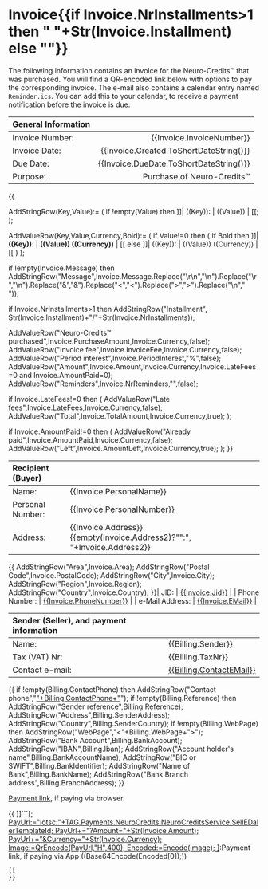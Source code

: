 ﻿Invoice{{if Invoice.NrInstallments>1 then " "+Str(Invoice.Installment) else ""}}
====================================================================================

The following information contains an invoice for the Neuro-Credits™ that was purchased. You will find a QR-encoded link below
with options to pay the corresponding invoice. The e-mail also contains a calendar entry named `Reminder.ics`. You can add this
to your calendar, to receive a payment notification before the invoice is due.

| General Information                                      ||
|:----------------|----------------------------------------:|
| Invoice Number: | {{Invoice.InvoiceNumber}}               |
| Invoice Date:   | {{Invoice.Created.ToShortDateString()}} |
| Due Date:       | {{Invoice.DueDate.ToShortDateString()}} |
| Purpose:        | Purchase of Neuro-Credits™              |
{{

AddStringRow(Key,Value):=
(
	if !empty(Value) then ]]| ((Key)): | ((Value)) |
[[;
);

AddValueRow(Key,Value,Currency,Bold):=
(
	if Value!=0 then 
	(
		if Bold then
			]]| **((Key))**: | **((Value)) ((Currency))** |
[[
		else
			]]| ((Key)): | ((Value)) ((Currency)) |
[[
	)
);

if !empty(Invoice.Message) then AddStringRow("Message",Invoice.Message.Replace("\r\n","\n").Replace("\r","\n").Replace("&","&amp;").Replace("<","&lt;").Replace(">","&gt;").Replace("\n","<br/>"));

if Invoice.NrInstallments>1 then
	AddStringRow("Installment", Str(Invoice.Installment)+"/"+Str(Invoice.NrInstallments));

AddValueRow("Neuro-Credits™ purchased",Invoice.PurchaseAmount,Invoice.Currency,false);
AddValueRow("Invoice fee",Invoice.InvoiceFee,Invoice.Currency,false);
AddValueRow("Period interest",Invoice.PeriodInterest,"%",false);
AddValueRow("Amount",Invoice.Amount,Invoice.Currency,Invoice.LateFees=0 and Invoice.AmountPaid=0);
AddValueRow("Reminders",Invoice.NrReminders,"",false);

if Invoice.LateFees!=0 then
(
	AddValueRow("Late fees",Invoice.LateFees,Invoice.Currency,false);
	AddValueRow("Total",Invoice.TotalAmount,Invoice.Currency,true);
);
	
if Invoice.AmountPaid!=0 then
(
	AddValueRow("Already paid",Invoice.AmountPaid,Invoice.Currency,false);
	AddValueRow("Left",Invoice.AmountLeft,Invoice.Currency,true);
);
}}

| Recipient (Buyer)                                                                         ||
|:-----------------|:------------------------------------------------------------------------|
| Name:            | {{Invoice.PersonalName}}                                                |
| Personal Number: | {{Invoice.PersonalNumber}}                                              |
| Address:         | {{Invoice.Address}}{{empty(Invoice.Address2)?"":", "+Invoice.Address2}} |
{{
AddStringRow("Area",Invoice.Area);
AddStringRow("Postal Code",Invoice.PostalCode);
AddStringRow("City",Invoice.City);
AddStringRow("Region",Invoice.Region);
AddStringRow("Country",Invoice.Country);
}}| JID:             | [{{Invoice.Jid}}](xmpp:{{Invoice.Jid}})                               |
| Phone Number:    | [{{Invoice.PhoneNumber}}](tel:{{Invoice.PhoneNumber}})                  |
| e-Mail Address:  | [{{Invoice.EMail}}](mailto:{{Invoice.EMail}})                           |

| Sender (Seller), and payment information                                      ||
|:-----------------|:------------------------------------------------------------|
| Name:            | {{Billing.Sender}}                                          |
| Tax (VAT) Nr:    | {{Billing.TaxNr}}                                           |
| Contact e-mail:  | [{{Billing.ContactEMail}}](mailto:{{Billing.ContactEMail}}) |
{{
if !empty(Billing.ContactPhone) then AddStringRow("Contact phone","["+Billing.ContactPhone+"](tel:"+Billing.ContactPhone+")");
if !empty(Billing.Reference) then AddStringRow("Sender reference",Billing.Reference);
AddStringRow("Address",Billing.SenderAddress);
AddStringRow("Country",Billing.SenderCountry);
if !empty(Billing.WebPage) then AddStringRow("WebPage","<"+Billing.WebPage+">");
AddStringRow("Bank Account",Billing.BankAccount);
AddStringRow("IBAN",Billing.Iban);
AddStringRow("Account holder's name",Billing.BankAccountName);
AddStringRow("BIC or SWIFT",Billing.BankIdentifier);
AddStringRow("Name of Bank",Billing.BankName);
AddStringRow("Bank Branch address",Billing.BranchAddress);
}}

[Payment link]({{Waher.IoTGateway.Gateway.GetUrl("/NeuroCredits/PayInvoice.md?Nr="+Str(Invoice.InvoiceNumber)+"&Key="+UrlEncode(Invoice.Key))}}), if paying via browser.

{{
]]```[[;
PayUrl:="iotsc:"+TAG.Payments.NeuroCredits.NeuroCreditsService.SellEDalerTemplateId;
PayUrl+="?Amount="+Str(Invoice.Amount);
PayUrl+="&Currency="+Str(Invoice.Currency);
Image:=QrEncode(PayUrl,"H",400);
Encoded:=Encode(Image);
]]((Encoded[1])):Payment link, if paying via App
((Base64Encode(Encoded[0]);))
```
[[
}}
